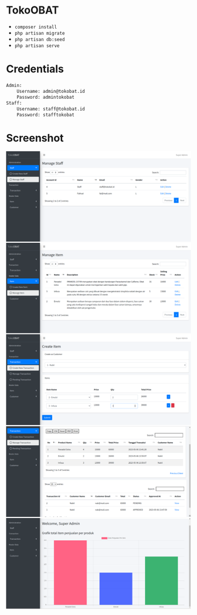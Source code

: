 # TokoOBAT

* `composer install`
* `php artisan migrate`
* `php artisan db:seed`
* `php artisan serve`

# Credentials
```
Admin:
    Username: admin@tokobat.id
    Password: admintokobat
Staff:
    Username: staff@tokobat.id
    Password: stafftokobat
```

# Screenshot

![Alt text](/screenshot/staff-manage.png?raw=true "Manage staff")
![Alt text](/screenshot/item-manage.png?raw=true "Manage item")
![Alt text](/screenshot/trans-new.png?raw=true "New transaction data")
![Alt text](/screenshot/trans-manage.png?raw=true "Approve or reject transaction")
![Alt text](/screenshot/global-stat.png?raw=true "Chart")

